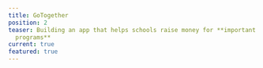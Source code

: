 ```yaml
---
title: GoTogether
position: 2
teaser: Building an app that helps schools raise money for **important educational
  programs**
current: true
featured: true
---
```


